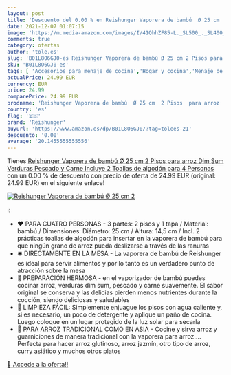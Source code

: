 ```yaml
---
layout: post
title: 'Descuento del 0.00 % en Reishunger Vaporera de bambú  Ø 25 cm  2'
date: 2021-12-07 01:07:15
image: 'https://m.media-amazon.com/images/I/41QhhZF85-L._SL500_._SL400_.jpg'
comments: true
category: ofertas
author: 'tole.es'
slug: 'B01L8O6GJ0-es Reishunger Vaporera de bambú Ø 25 cm 2 Pisos para arroz...'
sku: 'B01L8O6GJ0-es'
tags: [ 'Accesorios para menaje de cocina','Hogar y cocina','Menaje de cocina','Vaporeras para ollas','arroz','reishunger', ]
actualPrice: 24.99 EUR
currency: EUR
price: 24.99
comparePrice: 24.99 EUR
prodname: 'Reishunger Vaporera de bambú  Ø 25 cm  2 Pisos  para arroz  Dim Sum  Verduras  Pescado y Carne  Incluye 2 Toallas de algodón  para 4 Personas'
country: 'es'
flag: '🇪🇸'
brand: 'Reishunger'
buyurl: 'https://www.amazon.es/dp/B01L8O6GJ0/?tag=tolees-21'
descuento: '0.00'
average: '20.1455555555556'
---
```


Tienes [Reishunger Vaporera de bambú  Ø 25 cm  2 Pisos  para arroz  Dim Sum  Verduras  Pescado y Carne  Incluye 2 Toallas de algodón  para 4 Personas](https://www.amazon.es/dp/B01L8O6GJ0/?tag=tolees-21) con un 0.00 % de descuento con precio de oferta de 24.99 EUR (original: 24.99 EUR) en el siguiente enlace!

[![Reishunger Vaporera de bambú  Ø 25 cm  2](https://m.media-amazon.com/images/I/41QhhZF85-L._SL500_._SL400_.jpg)](https://www.amazon.es/dp/B01L8O6GJ0/?tag=tolees-21)

ℹ️:

- ❤️ PARA CUATRO PERSONAS - 3 partes: 2 pisos y 1 tapa / Material: bambú / Dimensiones: Diámetro: 25 cm / Altura: 14,5 cm / Incl. 2 prácticas toallas de algodón para insertar en la vaporera de bambú para que ningún grano de arroz pueda deslizarse a través de las ranuras
- 🛎️ DIRECTAMENTE EN LA MESA - La vaporera de bambú de Reishunger es ideal para servir alimentos y por lo tanto es un verdadero punto de atracción sobre la mesa
- 🍜 PREPARACIÓN HERMOSA - en el vaporizador de bambú puedes cocinar arroz, verduras dim sum, pescado y carne suavemente. El sabor original se conserva y las delicias pierden menos nutrientes durante la cocción, siendo deliciosas y saludables
- 💪 LIMPIEZA FÁCIL: Simplemente enjuague los pisos con agua caliente y, si es necesario, un poco de detergente y aplique un paño de cocina. Luego coloque en un lugar protegido de la luz solar para secarla
- 🌾 PARA ARROZ TRADICIONAL COMO EN ASIA - Cocine y sirva arroz y guarniciones de manera tradicional con la vaporera para arroz.... Perfecta para hacer arroz glutinoso, arroz jazmín, otro tipo de arroz, curry asiático y muchos otros platos

[🛒 Accede a la oferta!!](https://www.amazon.es/dp/B01L8O6GJ0/?tag=tolees-21)
